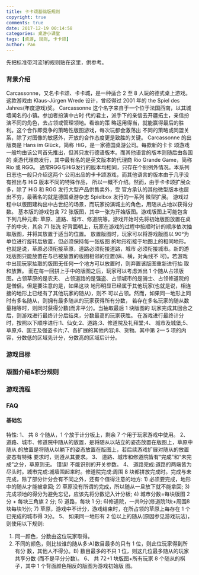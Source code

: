 ```yaml
---
title: 卡卡颂基础版规则
copyright: true
comments: true
date: 2017-12-19 00:14:58
categories: 桌游小课堂
tags: [桌游, 规则, 卡卡颂]
author: Pan
---
```

先把标准带河流1的规则贴在这里，供参考。
### 背景介绍
Carcassonne，又名卡卡颂、卡卡城，是一种适合 2 至 8 人玩的德式桌上游戏。这款游戏由 Klaus-Jürgen Wrede 设计，曾经得过 2001 年的 the Spiel des Jahres(年度游戏)奖。 Carcassonne 这个名字来自于一个位于法国西南，以其城墙闻名的小镇。参加者扮演中古时 代的君主，派手下的亲信去开疆拓土，亲信扮演不同的角色，去占领或管理领地。看谁的策 略运用得当，就能赢得最后的胜利。这个合作即竞争的策略性版图游戏，每次玩都会激荡出 不同的策略或同盟关系，除了对图像的敏感外，开放的合作态度更是致胜的关键。 Carcassonne 的出版商是 Hans im Glück，简称 HiG，是一家德国桌游公司。每款新的卡卡 颂游戏一般均由该公司首先推出，但其只发行德语版本。而其他语言的版本则随后由各国的 桌游代理商发行，其中最有名的是英文版本的代理商 Rio Grande Game，简称 Rio 或 RGG。 通常RGG与HiG发行的版本均相同，只存在个别例外情况。本系列日志也一般只介绍这两个 公司出品的卡卡颂游戏，而其他语言的版本由于几乎没有推出与 HiG 版本不同的特殊作品， 所以一概不介绍。然而，由于卡卡颂扩展众多，除了 HiG 和 RGG 发行大型产品供售卖外，受 官方承认的其他微型版本也层出不穷，最著名的就是德国桌游杂志 Spielbox 发行的一系列 微型扩展。 游戏过程中以版图建构出中古世纪的场景，而玩家扮演城主的角色，用随从占地以获得分数。 基本版的游戏包含 72 张版图，其中一张为开始版图。游戏版图上可能包含下列几种元素: 草原、道路、城市、修道院等。游戏开始时先将初始版图放置在桌子的中央，其余 71 张洗 好背面朝上，玩家在游戏的过程中按顺时针的顺序依次抽取版图，并将其放置于适当的位置。 放置版图时，玩家可以将游戏版图以 90°为单位进行旋转后放置，但必须保持每一张版图 的地形衔接于地图上的相同地形。也就是说，草原必须衔接草原，道路必须衔接道路，城市 必须衔接城市。新的游戏版图只能放置在与已被放置的版图相邻的位置(纵、横，对角线不 可)。若游戏中出现玩家抽取的版图无任何一个地方可以放置时，则弃置该版图重新进行抽 取和放置。
而在每一回拼上手中的版图之后，玩家可以考虑派出 1 个随从占领版图。占领草原的是农夫、 占领道路的是强盗、占领城市的是骑士、占领修道院的是僧侣。但是要注意的是，如果这块 地形明显已经属于其他玩家(也就是说，相连接的地形上已经有了其他玩家的随从)，则不 可以占领。然而，如果同一地形上同时有多名随从，则拥有最多随从的玩家获得所有分数， 若存在多名玩家的随从数量相等时，则同时获得分数(而非平分)。当抽取最后 1 块版图的 玩家完成其回合之后，则游戏进行最终计分后结束，分数最高的玩家获胜。 在游戏进行最终计分时，按照以下顺序进行:1、仙女;2、道路;3、修道院及礼拜堂;4、 城市及城堡;5、草原;6、国王及强盗卡片;7、各扩展的其他内容;8、货物。其中第 2— 5 项的内容，分数低的区域先计分，分数高的区域后计分。
### 游戏目标
### 版图介绍&积分规则
### 游戏流程
### FAQ
#### 基础包
特性:
1、 共 8 个随从，1 个放于计分板上，剩余 7 个用于玩家游戏中使用。
2、 道路、城市、修道院中随从的放置，是将随从以站立的姿态放置在版图上，草原中随从
的放置是将随从以躺下的姿态放置在版图上，若后续游戏扩展对随从的放置姿态有特殊
要求时，则遵从其要求。
3、 道路、城市和修道院皆有“完成”和“未完成”之分，草原则无。
错误! 不能识别的开关参数。
4、 道路完成:道路的两端皆为尽头时。城市完成:城墙围起来时。修道院完成:周围 8 块都拼放完成时。完成与未完成，除了部分计分会有不同之外，还有个值得注意的地方: 1) 必须要完成，地形中的随从才能被拿回;
2) 草原没有所谓的完成，所以随从一旦放下就不能拿回;
3) 完成领地的得分为避免忘记，应该先将分数记入计分板;
4) 城市分数=每块版图 2 分 + 每块三角旗 2 分;
5) 道路，每块 1 分;
6)修道院，一共9分(修道院1块+周围8块每块1分);
7) 草原，游戏中不计分，游戏结束时，在所占领的草原上每存在 1 个已完成的城市得
3分。
5、 如果同一地形有 2 位以上的随从(原因参见游戏玩法)，则使用以下规则:
1) 同一颜色，分数由这位玩家取得。
2) 不同的颜色，则比较谁的随从多:A)数目最多的只有 1 位，则此位玩家得到所有分
数，其他人不得分。B) 数目最多的不只 1 位，则这几位最多随从的玩家共享分数
(而不是平分分数)。
6、 共 72+1 块版图+所有玩家 8 个随从的棋子，其中 1 个背面颜色相反的版图为游戏初始版
图。
